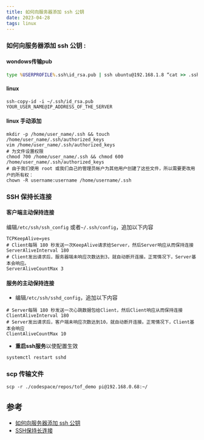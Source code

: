 ```yaml
---
title: 如何向服务器添加 ssh 公钥
date: 2023-04-28  
tags: linux
---
```



### 如何向服务器添加 ssh 公钥 : 

#### wondows传输pub

```cmd
type %USERPROFILE%.ssh\id_rsa.pub | ssh ubuntu@192.168.1.8 “cat >> .ssh/authorized_keys”
```

#### linux
```shell
ssh-copy-id -i ~/.ssh/id_rsa.pub YOUR_USER_NAME@IP_ADDRESS_OF_THE_SERVER
```

#### linux 手动添加

```Shell
mkdir -p /home/user_name/.ssh && touch /home/user_name/.ssh/authorized_keys
vim /home/user_name/.ssh/authorized_keys
# 为文件设置权限
chmod 700 /home/user_name/.ssh && chmod 600 /home/user_name/.ssh/authorized_keys
# 由于我们使用 root 或我们自己的管理员帐户为其他用户创建了这些文件，所以需要更改用户的所有权：
chown -R username:username /home/username/.ssh

```

### SSH 保持长连接

#### 客户端主动保持连接

编辑`/etc/ssh/ssh_config` 或者`~/.ssh/config`，追加以下内容
```shell
TCPKeepAlive=yes 
# Client每隔 180 秒发送一次KeepAlive请求给Server，然后Server响应从而保持连接 
ServerAliveInterval 180 
# Client发出请求后，服务器端未响应次数达到3，就自动断开连接。正常情况下，Server基本会响应。 
ServerAliveCountMax 3
```

#### 服务的主动保持连接

- 编辑`/etc/ssh/sshd_config`，追加以下内容
```shell
# Server每隔 180 秒发送一次心跳数据包给Client，然后Client响应从而保持连接 
ClientAliveInterval 180 
# Server发出请求后，客户端未响应次数达到10，就自动断开连接。正常情况下，Client基本会响应 
ClientAliveCountMax 10
```

- **重启ssh服务**以使配置生效
```shell
systemctl restart sshd
```

### scp 传输文件
```Shell
scp -r ./codespace/repos/tof_demo pi@192.168.0.68:~/
```

## 参考

- [如何向服务器添加 ssh 公钥](https://www.51cto.com/article/749011.html)
- [SSH保持长连接](https://qgrain.github.io/2020/03/27/SSH%E4%BF%9D%E6%8C%81%E9%95%BF%E8%BF%9E%E6%8E%A5/)